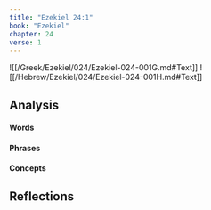 ```yaml
---
title: "Ezekiel 24:1"
book: "Ezekiel"
chapter: 24
verse: 1
---
```

![[/Greek/Ezekiel/024/Ezekiel-024-001G.md#Text]]
![[/Hebrew/Ezekiel/024/Ezekiel-024-001H.md#Text]]

## Analysis

#### Words

#### Phrases

#### Concepts

## Reflections
